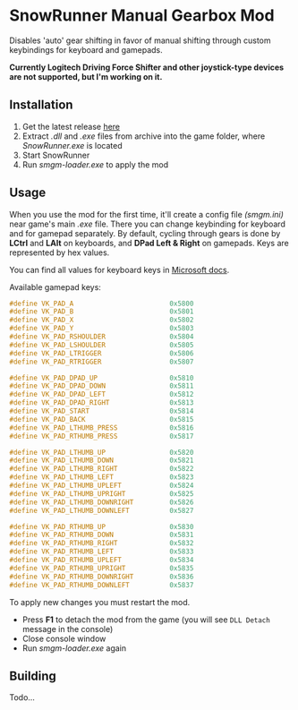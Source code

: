 # SnowRunner Manual Gearbox Mod

Disables 'auto' gear shifting in favor of manual shifting through custom keybindings for keyboard and gamepads.

**Currently Logitech Driving Force Shifter and other joystick-type devices are not supported, but I'm working on it.**

## Installation

1. Get the latest release [here](https://github.com/Ferrster/Snowrunner-Manual-Gearbox-Mod/releases)
1. Extract _.dll_ and _.exe_ files from archive into the game folder, where _SnowRunner.exe_ is located
1. Start SnowRunner
1. Run _smgm-loader.exe_ to apply the mod

## Usage

When you use the mod for the first time, it'll create a config file _(smgm.ini)_ near game's main _.exe_ file.
There you can change keybinding for keyboard and for gamepad separately. By default, cycling through gears is done by **LCtrl** and **LAlt** on keyboards, and **DPad Left & Right** on gamepads. Keys are represented by hex values.

You can find all values for keyboard keys in [Microsoft docs](https://learn.microsoft.com/en-us/windows/win32/inputdev/virtual-key-codes).

Available gamepad keys:
```c++
#define VK_PAD_A                        0x5800
#define VK_PAD_B                        0x5801
#define VK_PAD_X                        0x5802
#define VK_PAD_Y                        0x5803
#define VK_PAD_RSHOULDER                0x5804
#define VK_PAD_LSHOULDER                0x5805
#define VK_PAD_LTRIGGER                 0x5806
#define VK_PAD_RTRIGGER                 0x5807

#define VK_PAD_DPAD_UP                  0x5810
#define VK_PAD_DPAD_DOWN                0x5811
#define VK_PAD_DPAD_LEFT                0x5812
#define VK_PAD_DPAD_RIGHT               0x5813
#define VK_PAD_START                    0x5814
#define VK_PAD_BACK                     0x5815
#define VK_PAD_LTHUMB_PRESS             0x5816
#define VK_PAD_RTHUMB_PRESS             0x5817

#define VK_PAD_LTHUMB_UP                0x5820
#define VK_PAD_LTHUMB_DOWN              0x5821
#define VK_PAD_LTHUMB_RIGHT             0x5822
#define VK_PAD_LTHUMB_LEFT              0x5823
#define VK_PAD_LTHUMB_UPLEFT            0x5824
#define VK_PAD_LTHUMB_UPRIGHT           0x5825
#define VK_PAD_LTHUMB_DOWNRIGHT         0x5826
#define VK_PAD_LTHUMB_DOWNLEFT          0x5827

#define VK_PAD_RTHUMB_UP                0x5830
#define VK_PAD_RTHUMB_DOWN              0x5831
#define VK_PAD_RTHUMB_RIGHT             0x5832
#define VK_PAD_RTHUMB_LEFT              0x5833
#define VK_PAD_RTHUMB_UPLEFT            0x5834
#define VK_PAD_RTHUMB_UPRIGHT           0x5835
#define VK_PAD_RTHUMB_DOWNRIGHT         0x5836
#define VK_PAD_RTHUMB_DOWNLEFT          0x5837
```

To apply new changes you must restart the mod.

* Press **F1** to detach the mod from the game (you will see `DLL Detach` message in the console)
* Close console window
* Run _smgm-loader.exe_ again



## Building

Todo...
